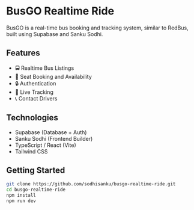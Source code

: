 # BusGO Realtime Ride

BusGO is a real-time bus booking and tracking system, similar to RedBus, built using Supabase and Sanku Sodhi.

## Features

- 🚍 Realtime Bus Listings
- 🧾 Seat Booking and Availability
- 🔒 Authentication
- 📍 Live Tracking
- 📞 Contact Drivers

## Technologies

- Supabase (Database + Auth)
- Sanku Sodhi (Frontend Builder)
- TypeScript / React (Vite)
- Tailwind CSS

## Getting Started

```bash
git clone https://github.com/sodhisanku/busgo-realtime-ride.git
cd busgo-realtime-ride
npm install
npm run dev


